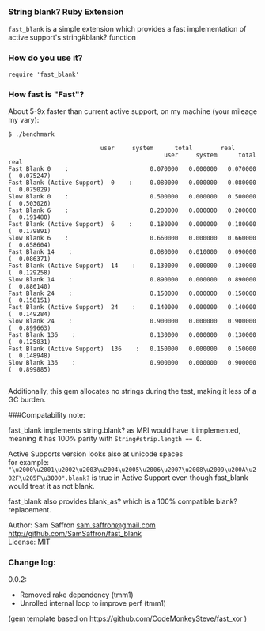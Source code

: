 ### String blank? Ruby Extension

`fast_blank` is a simple extension which provides a fast implementation of active support's string#blank? function

### How do you use it?

    require 'fast_blank'

### How fast is "Fast"?


About 5-9x faster than current active support, on my machine (your mileage my vary):

    $ ./benchmark

```
                          user     system      total        real
                                            user     system      total        real
Fast Blank 0    :                       0.070000   0.000000   0.070000 (  0.075247)
Fast Blank (Active Support)  0    :     0.080000   0.000000   0.080000 (  0.075029)
Slow Blank 0    :                       0.500000   0.000000   0.500000 (  0.503026)
Fast Blank 6    :                       0.200000   0.000000   0.200000 (  0.191480)
Fast Blank (Active Support)  6    :     0.180000   0.000000   0.180000 (  0.179891)
Slow Blank 6    :                       0.660000   0.000000   0.660000 (  0.658604)
Fast Blank 14    :                      0.080000   0.010000   0.090000 (  0.086371)
Fast Blank (Active Support)  14    :    0.130000   0.000000   0.130000 (  0.129258)
Slow Blank 14    :                      0.890000   0.000000   0.890000 (  0.886140)
Fast Blank 24    :                      0.150000   0.000000   0.150000 (  0.158151)
Fast Blank (Active Support)  24    :    0.140000   0.000000   0.140000 (  0.149284)
Slow Blank 24    :                      0.900000   0.000000   0.900000 (  0.899663)
Fast Blank 136    :                     0.130000   0.000000   0.130000 (  0.125831)
Fast Blank (Active Support)  136    :   0.150000   0.000000   0.150000 (  0.148948)
Slow Blank 136    :                     0.900000   0.000000   0.900000 (  0.899885)


```


Additionally, this gem allocates no strings during the test, making it less of a GC burden.


###Compatability note:

fast_blank implements string.blank? as MRI would have it implemented, meaning it has 100% parity with `String#strip.length == 0`.


Active Supports version looks also at unicode spaces  
for example: `"\u2000\u2001\u2002\u2003\u2004\u2005\u2006\u2007\u2008\u2009\u200A\u202F\u205F\u3000".blank?` is true in Active Support even though fast_blank would treat it as not blank.

fast_blank also provides blank_as? which is a 100% compatible blank? replacement.

Author: Sam Saffron sam.saffron@gmail.com  
http://github.com/SamSaffron/fast_blank    
License: MIT  

### Change log:

0.0.2:
  - Removed rake dependency (tmm1)
  - Unrolled internal loop to improve perf (tmm1)

(gem template based on https://github.com/CodeMonkeySteve/fast_xor )
